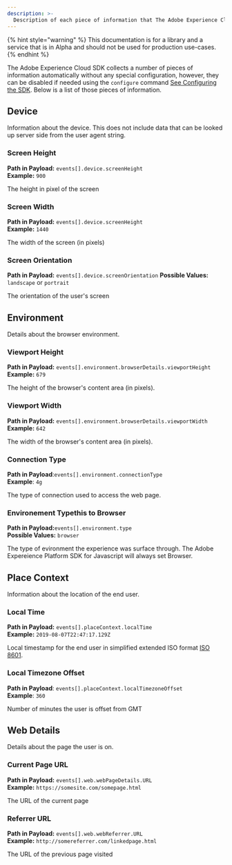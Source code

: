 ```yaml
---
description: >-
  Description of each piece of information that The Adobe Experience Cloud SDK collects automatically
---
```


{% hint style="warning" %}
This documentation is for a library and a service that is in Alpha and should not be used for production use-cases.
{% endhint %}

The Adobe Experience Cloud SDK collects a number of pieces of information automatically without any special configuration, however, they can be disabled if needed using the `configure` command [See Configuring the SDK](fundamentals/configuring-the-sdk.md). Below is a list of those pieces of information.

## Device

Information about the device. This does not include data that can be looked up server side from the user agent string.

### Screen Height

**Path in Payload:** `events[].device.screenHeight`  
**Example:** `900`

The height in pixel of the screen  

### Screen Width

**Path in Payload:** `events[].device.screenHeight`  
**Example:** `1440`  

The width of the screen (in pixels)  

### Screen Orientation

**Path in Payload:** `events[].device.screenOrientation`
**Possible Values:** `landscape` or `portrait`

The orientation of the user's screen

## Environment

Details about the browser environment.

### Viewport Height

**Path in Payload:** `events[].environment.browserDetails.viewportHeight`  
**Example:** `679`  

The height of the browser's content area (in pixels).

### Viewport Width

**Path in Payload:** `events[].environment.browserDetails.viewportWidth`  
**Example:** `642`

The width of the browser's content area (in pixels). 

### Connection Type

**Path in Payload**:`events[].environment.connectionType`  
**Example**: `4g`  

The type of connection used to access the web page.  

### Environement Typethis to Browser  

**Path in Payload:**`events[].environment.type`  
**Possible Values:** `browser`  

The type of evironment the experience was surface through. The Adobe Expereience Platform SDK for Javascript will always set Browser.

## Place Context

Information about the location of the end user.

### Local Time

**Path in Payload:** `events[].placeContext.localTime`  
**Example:** `2019-08-07T22:47:17.129Z`  

Local timestamp for the end user in simplified extended ISO format [ISO 8601](https://en.wikipedia.org/wiki/ISO_8601). 

### Local Timezone Offset

**Path in Payload**: `events[].placeContext.localTimezoneOffset`  
**Example**: `360`

Number of minutes the user is offset from GMT  

## Web Details

Details about the page the user is on.

### Current Page URL

**Path in Payload:** `events[].web.webPageDetails.URL`  
**Example:** `https://somesite.com/somepage.html`  

The URL of the current page  

### Referrer URL

**Path in Payload:** `events[].web.webReferrer.URL`  
**Example:** `http://somereferrer.com/linkedpage.html`  

The URL of the previous page visited
